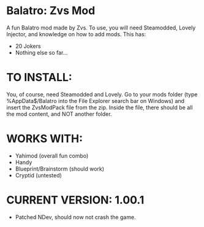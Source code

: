 # Balatro: Zvs Mod
A fun Balatro mod made by Zvs. To use, you will need Steamodded, Lovely Injector, and knowledge on how to add mods. This has:

- 20 Jokers
- Nothing else so far...

# TO INSTALL:

You, of course, need Steamodded and Lovely. Go to your mods folder (type %AppData$/Balatro into the File Explorer search bar on Windows) and insert the ZvsModPack file from the zip. Inside the file, there should be all the mod content, and NOT another folder.

# WORKS WITH:

- Yahimod (overall fun combo)
- Handy
- Blueprint/Brainstorm (should work)
- Cryptid (untested)
  
# CURRENT VERSION: 1.00.1

- Patched NDev, should now not crash the game.
